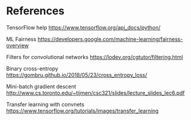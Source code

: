 # References


TensorFlow help
https://www.tensorflow.org/api_docs/python/

ML Fairness
https://developers.google.com/machine-learning/fairness-overview

Filters for convolutional networks
https://lodev.org/cgtutor/filtering.html

Binary cross-entropy
https://gombru.github.io/2018/05/23/cross_entropy_loss/

Mini-batch gradient descent
http://www.cs.toronto.edu/~tijmen/csc321/slides/lecture_slides_lec6.pdf

Transfer learning with convnets
https://www.tensorflow.org/tutorials/images/transfer_learning
